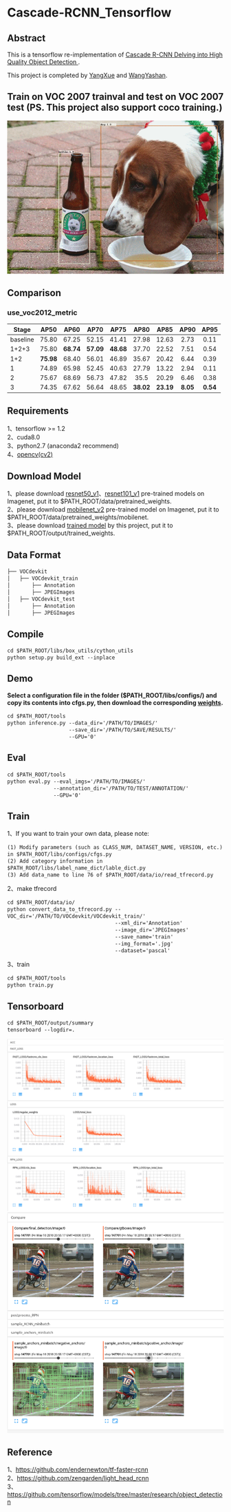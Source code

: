 # Cascade-RCNN_Tensorflow

## Abstract
This is a tensorflow re-implementation of [Cascade R-CNN Delving into High Quality Object Detection ](https://arxiv.org/abs/1712.00726).       

This project is completed by [YangXue](https://github.com/yangxue0827) and [WangYashan](https://github.com/toubasi).      

## Train on VOC 2007 trainval and test on VOC 2007 test (PS. This project also support coco training.)     
![1](voc_2007.gif)      

## Comparison
### use_voc2012_metric
| Stage | AP50 | AP60 | AP70 | AP75 | AP80 | AP85 | AP90 | AP95 |
|------------|:---:|:--:|:--:|:--:|:---:|:--:|:--:|:--:|
|baseline|75.80|67.25|52.15|41.41|27.98|12.63|2.73|0.11|
|1+2+3|75.80|**68.74**|**57.09**|**48.68**|37.70|22.52|7.51|0.54|
|1+2|**75.98**|68.40|56.01|46.89|35.67|20.42|6.44|0.39|
|1|74.89|65.98|52.45|40.63|27.79|13.22|2.94|0.11|
|2|75.67|68.69|56.73|47.82|35.5|20.29|6.46|0.38|
|3|74.35|67.62|56.64|48.65|**38.02**|**23.19**|**8.05**|**0.54**|


## Requirements
1、tensorflow >= 1.2     
2、cuda8.0     
3、python2.7 (anaconda2 recommend)    
4、[opencv(cv2)](https://pypi.org/project/opencv-python/)    

## Download Model
1、please download [resnet50_v1](http://download.tensorflow.org/models/resnet_v1_50_2016_08_28.tar.gz)、[resnet101_v1](http://download.tensorflow.org/models/resnet_v1_101_2016_08_28.tar.gz) pre-trained models on Imagenet, put it to $PATH_ROOT/data/pretrained_weights.     
2、please download [mobilenet_v2](https://storage.googleapis.com/mobilenet_v2/checkpoints/mobilenet_v2_1.0_224.tgz) pre-trained model on Imagenet, put it to $PATH_ROOT/data/pretrained_weights/mobilenet.     
3、please download [trained model](https://github.com/DetectionTeamUCAS/Models/tree/master/Cascade-RCNN_Tensorflow) by this project, put it to $PATH_ROOT/output/trained_weights.   

## Data Format
```
├── VOCdevkit
│   ├── VOCdevkit_train
│       ├── Annotation
│       ├── JPEGImages
│   ├── VOCdevkit_test
│       ├── Annotation
│       ├── JPEGImages
```

## Compile
```  
cd $PATH_ROOT/libs/box_utils/cython_utils
python setup.py build_ext --inplace
```

## Demo

**Select a configuration file in the folder ($PATH_ROOT/libs/configs/) and copy its contents into cfgs.py, then download the corresponding [weights](https://github.com/DetectionTeamUCAS/Models/tree/master/Cascade-RCNN_Tensorflow).**      

```   
cd $PATH_ROOT/tools
python inference.py --data_dir='/PATH/TO/IMAGES/' 
                    --save_dir='/PATH/TO/SAVE/RESULTS/' 
                    --GPU='0'
```

## Eval
```  
cd $PATH_ROOT/tools
python eval.py --eval_imgs='/PATH/TO/IMAGES/'  
               --annotation_dir='/PATH/TO/TEST/ANNOTATION/'
               --GPU='0'
```

## Train

1、If you want to train your own data, please note:  
```     
(1) Modify parameters (such as CLASS_NUM, DATASET_NAME, VERSION, etc.) in $PATH_ROOT/libs/configs/cfgs.py
(2) Add category information in $PATH_ROOT/libs/label_name_dict/lable_dict.py     
(3) Add data_name to line 76 of $PATH_ROOT/data/io/read_tfrecord.py 
```     

2、make tfrecord
```  
cd $PATH_ROOT/data/io/  
python convert_data_to_tfrecord.py --VOC_dir='/PATH/TO/VOCdevkit/VOCdevkit_train/' 
                                   --xml_dir='Annotation'
                                   --image_dir='JPEGImages'
                                   --save_name='train' 
                                   --img_format='.jpg' 
                                   --dataset='pascal'
```     

3、train
```  
cd $PATH_ROOT/tools
python train.py
```

## Tensorboard
```  
cd $PATH_ROOT/output/summary
tensorboard --logdir=.
``` 
![2](scalars.png)
![1](images.png)

## Reference
1、https://github.com/endernewton/tf-faster-rcnn   
2、https://github.com/zengarden/light_head_rcnn   
3、https://github.com/tensorflow/models/tree/master/research/object_detection
